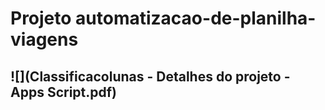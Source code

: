 # Projeto automatizacao-de-planilha-viagens
## ![](Classificacolunas - Detalhes do projeto - Apps Script.pdf)

